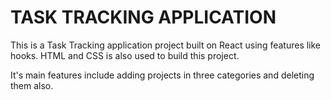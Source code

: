 # TASK TRACKING APPLICATION

This is a Task Tracking application project built on React using features like hooks.
HTML and CSS is also used to build this project.

It's main features include adding projects in three categories and deleting them also.
